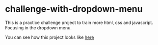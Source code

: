 # challenge-with-dropdown-menu
This is a practice challenge project to train more html, css and javascript. Focusing in the dropdown menu.

You can see how this project looks like <a href="https://htmlpreview.github.io/?https://github.com/yoshinodev/challenge-with-dropdown-menu/blob/9290eed3f65ae7dc8936339134bdcb675a58b4b3/src/index.html">here</a>
